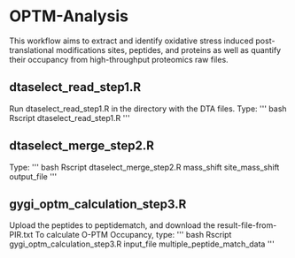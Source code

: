# OPTM-Analysis

This workflow aims to extract and identify oxidative stress induced post-translational modifications sites, peptides, and proteins as well as quantify their occupancy from high-throughput proteomics raw files. 

## dtaselect_read_step1.R
Run dtaselect_read_step1.R in the directory with the DTA files.
Type:
''' bash
Rscript dtaselect_read_step1.R
'''

## dtaselect_merge_step2.R
Type:
''' bash
Rscript dtaselect_merge_step2.R mass_shift site_mass_shift output_file
'''

## gygi_optm_calculation_step3.R
Upload the peptides to peptidematch, and download the result-file-from-PIR.txt
To calculate O-PTM Occupancy, type:
''' bash
Rscript gygi_optm_calculation_step3.R input_file multiple_peptide_match_data
'''

